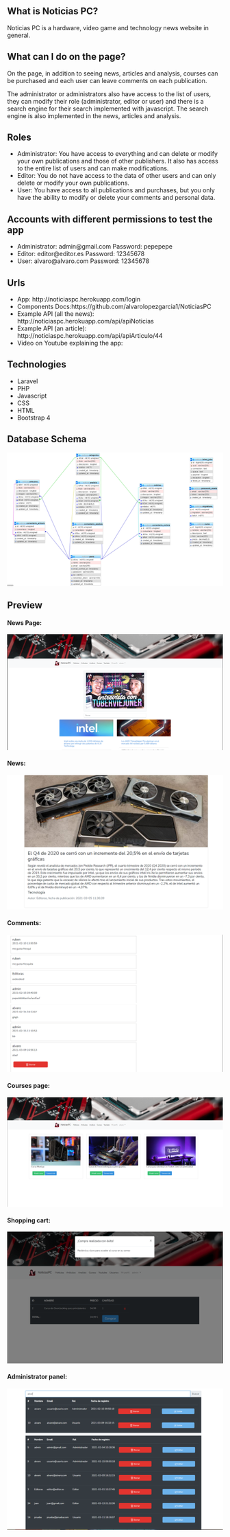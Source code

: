 ##  What is Noticias PC?

<p>
Noticias PC is a hardware, video game and technology news website in general.
</p>

## What can I do on the page?
<p>
On the page, in addition to seeing news, articles and analysis, courses can be purchased and each user can leave comments on each publication.
</p>
<p>
The administrator or administrators also have access to the list of users, they can modify their role (administrator, editor or user) and there is a search engine for their search implemented with javascript. The search engine is also implemented in the news, articles and analysis.   
</p>

## Roles
<ul>
    <li> Administrator: You have access to everything and can delete or modify your own publications and those of other publishers.
         It also has access to the entire list of users and can make modifications. </li>
    <li> Editor: You do not have access to the data of other users and can only delete or modify your own publications.</li>
    <li> User: You have access to all publications and purchases, but you only have the ability to modify or delete your comments and personal data.</li>
</ul>

## Accounts with different permissions to test the app
<ul>
    <li>
        Administrator: admin@gmail.com Password: pepepepe
    </li>  
    <li>
        Editor: editor@editor.es Password: 12345678
    </li>
    <li>
        User: alvaro@alvaro.com Password: 12345678
    </li>     
</ul>

## Urls

<ul>

   <li> 
   App: http://noticiaspc.herokuapp.com/login
   </li>
   
   <li>
   Components Docs:https://github.com/alvarolopezgarcia1/NoticiasPC
   </li>
    
   <li>
      Example API (all the news): http://noticiaspc.herokuapp.com/api/apiNoticias
   </li>
   
   <li>   
      Example API (an article): http://noticiaspc.herokuapp.com/api/apiArticulo/44
   </li>
   
   <li>
     Video on Youtube explaining the app: 
    </li>
  
</ul>

## Technologies

<ul>
    <li>
    Laravel
    </li>
    <li>
    PHP
    </li>
    <li>
    Javascript
    </li>
    <li>
    CSS
    </li>
    <li>
    HTML
    </li>
    <li>
    Bootstrap 4
    </li>
</ul>    


##  Database Schema
![alt text](https://github.com/alvarolopezgarcia1/NoticiasPC/blob/main/public/imagen/Cap_base_de_datos.PNG?raw=true)

## Preview

<h4> News Page: </h4>

![alt text](https://github.com/alvarolopezgarcia1/NoticiasPC/blob/main/public/imagen/pag%20principal.PNG)

<h4>News: </h4>

![alt text](https://github.com/alvarolopezgarcia1/NoticiasPC/blob/main/public/imagen/new.PNG)

<h4>Comments:</h4>

![alt text](https://github.com/alvarolopezgarcia1/NoticiasPC/blob/main/public/imagen/coment.PNG)

<h4>Courses page:</h4>

![alt text](https://github.com/alvarolopezgarcia1/NoticiasPC/blob/main/public/imagen/cursos.PNG)

<h4> Shopping cart: </h4>

![alt text](https://github.com/alvarolopezgarcia1/NoticiasPC/blob/main/public/imagen/carrito.PNG)

<h4>Administrator panel:</h4>

![alt text](https://github.com/alvarolopezgarcia1/NoticiasPC/blob/main/public/imagen/usuarios.PNG)


